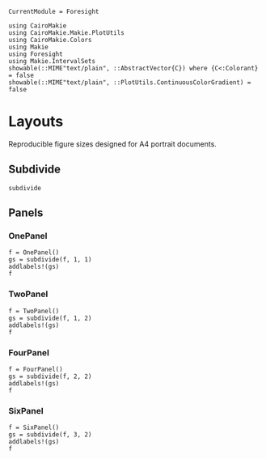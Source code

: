 ```@meta
CurrentModule = Foresight
```

```@setup foresight
using CairoMakie
using CairoMakie.Makie.PlotUtils
using CairoMakie.Colors
using Makie
using Foresight
using Makie.IntervalSets
showable(::MIME"text/plain", ::AbstractVector{C}) where {C<:Colorant} = false
showable(::MIME"text/plain", ::PlotUtils.ContinuousColorGradient) = false
```

# Layouts

Reproducible figure sizes designed for A4 portrait documents.

## Subdivide

```@docs
subdivide
```

## Panels

### OnePanel

```@example foresight
f = OnePanel()
gs = subdivide(f, 1, 1)
addlabels!(gs)
f
```

### TwoPanel

```@example foresight
f = TwoPanel()
gs = subdivide(f, 1, 2)
addlabels!(gs)
f
```

### FourPanel

```@example foresight
f = FourPanel()
gs = subdivide(f, 2, 2)
addlabels!(gs)
f
```

### SixPanel

```@example foresight
f = SixPanel()
gs = subdivide(f, 3, 2)
addlabels!(gs)
f
```
